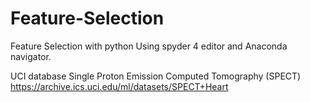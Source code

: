 # Feature-Selection

Feature Selection with python Using spyder 4 editor and Anaconda navigator.

UCI database Single Proton Emission Computed Tomography (SPECT) https://archive.ics.uci.edu/ml/datasets/SPECT+Heart
